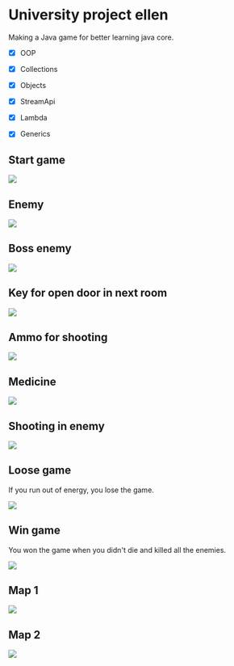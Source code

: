 # University project ellen

Making a Java game for better learning java core.


- [x] OOP
- [x] Collections
- [x] Objects
- [x] StreamApi
- [x] Lambda
- [x] Generics


## Start game
<img src="src/main/resources/screens/start_game.png"/>


## Enemy
<img src="src/main/resources/screens/enemy.png"/>


## Boss enemy
<img src="src/main/resources/screens/boss.png"/>


## Key for open door in next room
<img src="src/main/resources/screens/key_for_door.png"/>


## Ammo for shooting
<img src="src/main/resources/screens/ammo.png"/>


## Medicine
<img src="src/main/resources/screens/medicine.png"/>


## Shooting in enemy
<img src="src/main/resources/screens/shooting.png"/>


## Loose game

If you run out of energy, you lose the game.

<img src="src/main/resources/screens/died.png"/>


## Win game

You won the game when you didn't die and killed all the enemies.

<img src="src/main/resources/screens/win_game.png"/>


## Map 1
<img src="src/main/resources/maps/tilesets/tileset01.png"/>


## Map 2
<img src="src/main/resources/maps/tilesets/tileset02.png"/>
